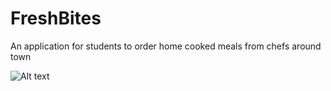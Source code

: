 # FreshBites
An application for students to order home cooked meals from chefs around town

![Alt text](/FreshBites/FreshBitesScreenShots/1.jpg?raw=true "First")
